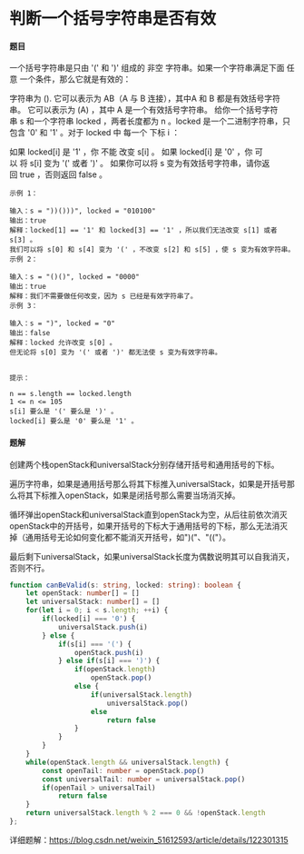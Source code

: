 <h1>判断一个括号字符串是否有效</h1>
<h4>题目</h4>
一个括号字符串是只由 '(' 和 ')' 组成的 非空 字符串。如果一个字符串满足下面 任意 一个条件，那么它就是有效的：

字符串为 ().
它可以表示为 AB（A 与 B 连接），其中A 和 B 都是有效括号字符串。
它可以表示为 (A) ，其中 A 是一个有效括号字符串。
给你一个括号字符串 s 和一个字符串 locked ，两者长度都为 n 。locked 是一个二进制字符串，只包含 '0' 和 '1' 。对于 locked 中 每一个 下标 i ：

如果 locked[i] 是 '1' ，你 不能 改变 s[i] 。
如果 locked[i] 是 '0' ，你 可以 将 s[i] 变为 '(' 或者 ')' 。
如果你可以将 s 变为有效括号字符串，请你返回 true ，否则返回 false 。
```
示例 1：

输入：s = "))()))", locked = "010100"
输出：true
解释：locked[1] == '1' 和 locked[3] == '1' ，所以我们无法改变 s[1] 或者 s[3] 。
我们可以将 s[0] 和 s[4] 变为 '(' ，不改变 s[2] 和 s[5] ，使 s 变为有效字符串。
示例 2：

输入：s = "()()", locked = "0000"
输出：true
解释：我们不需要做任何改变，因为 s 已经是有效字符串了。
示例 3：

输入：s = ")", locked = "0"
输出：false
解释：locked 允许改变 s[0] 。
但无论将 s[0] 变为 '(' 或者 ')' 都无法使 s 变为有效字符串。
 

提示：

n == s.length == locked.length
1 <= n <= 105
s[i] 要么是 '(' 要么是 ')' 。
locked[i] 要么是 '0' 要么是 '1' 。
```
<h4>题解</h4>
<p>创建两个栈openStack和universalStack分别存储开括号和通用括号的下标。</p>
<p>遍历字符串，如果是通用括号那么将其下标推入universalStack，如果是开括号那么将其下标推入openStack，如果是闭括号那么需要当场消灭掉。</p>
<p>循环弹出openStack和universalStack直到openStack为空，从后往前依次消灭openStack中的开括号，如果开括号的下标大于通用括号的下标，那么无法消灭掉（通用括号无论如何变化都不能消灭开括号，如")("、"(("）。</p>
<p>最后剩下universalStack，如果universalStack长度为偶数说明其可以自我消灭，否则不行。</p>

```typescript
function canBeValid(s: string, locked: string): boolean {
    let openStack: number[] = []
    let universalStack: number[] = []
    for(let i = 0; i < s.length; ++i) {
        if(locked[i] === '0') {
            universalStack.push(i)
        } else {
            if(s[i] === '(') {
                openStack.push(i)
            } else if(s[i] === ')') {
                if(openStack.length)
                    openStack.pop()
                else {
                    if(universalStack.length)
                        universalStack.pop()
                    else
                        return false
                }
            }
        }
    }
    while(openStack.length && universalStack.length) {
        const openTail: number = openStack.pop()
        const universalTail: number = universalStack.pop()
        if(openTail > universalTail)
            return false
    }
    return universalStack.length % 2 === 0 && !openStack.length
};
```

<p>详细题解：<a href="https://blog.csdn.net/weixin_51612593/article/details/122301315">https://blog.csdn.net/weixin_51612593/article/details/122301315</a></p>
